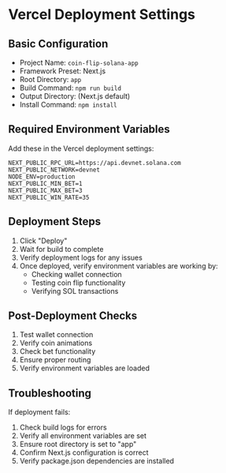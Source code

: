 # Vercel Deployment Settings

## Basic Configuration
- Project Name: `coin-flip-solana-app`
- Framework Preset: Next.js
- Root Directory: `app`
- Build Command: `npm run build`
- Output Directory: (Next.js default)
- Install Command: `npm install`

## Required Environment Variables
Add these in the Vercel deployment settings:

```env
NEXT_PUBLIC_RPC_URL=https://api.devnet.solana.com
NEXT_PUBLIC_NETWORK=devnet
NODE_ENV=production
NEXT_PUBLIC_MIN_BET=1
NEXT_PUBLIC_MAX_BET=3
NEXT_PUBLIC_WIN_RATE=35
```

## Deployment Steps
1. Click "Deploy"
2. Wait for build to complete
3. Verify deployment logs for any issues
4. Once deployed, verify environment variables are working by:
   - Checking wallet connection
   - Testing coin flip functionality
   - Verifying SOL transactions

## Post-Deployment Checks
1. Test wallet connection
2. Verify coin animations
3. Check bet functionality
4. Ensure proper routing
5. Verify environment variables are loaded

## Troubleshooting
If deployment fails:
1. Check build logs for errors
2. Verify all environment variables are set
3. Ensure root directory is set to "app"
4. Confirm Next.js configuration is correct
5. Verify package.json dependencies are installed

